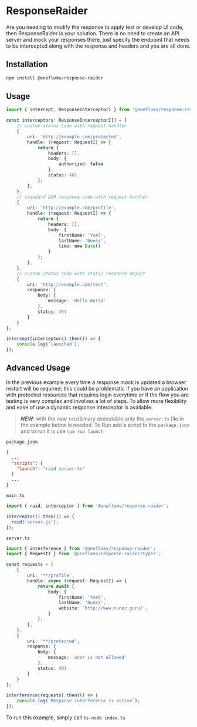 # ResponseRaider

Are you needing to modify the response to apply test or develop UI code, then ResponseRaider is your solution. There is no need to create an API server and mock your responses there, just specify the endpoint that needs to be intercepted along with the response and headers and you are all done.

## Installation

```sh
npm install @onefloms/response-raider
```


## Usage

```typescript
import { intercept, ResponseInterceptorI } from '@onefloms/response-raider';

const interceptors: ResponseInterceptorI[] = [
    // custom status code with request handler
    {
        uri: 'http://example.com/protected',
        handle: (request: RequestI) => {
            return {
                headers: [],
                body: {
                    authorized: false
                },
                status: 401
            };
        },
    },
    // standard 200 response code with request handler
    {
        uri: 'http://example.com/profile',
        handle: (request: RequestI) => {
            return {
                headers: [],
                body: {
                    firstName: 'Yoel',
                    lastName: 'Nunez',
                    time: new Date()
                }
            };
        },
    },
    // custom status code with static response object
    {
        uri: 'http://example.com/test',
        response: {
            body: {
                message: 'Hello World'
            },
            status: 201
        }
    }
];

intercept(interceptors).then(() => {
    console.log('launched');
});
```


## Advanced Usage

In the previous example every time a response mock is updated a browser restart will be required; this could be problematic if you have an application with protected resources that requires login everytime or if the flow you are testing is very complex and involves a lot of steps. To allow more flexibility and ease of use a dynamic response interceptor is available.

> ***NEW***: with the new `raid` binary executable only the `server.ts` file in the example below is needed. To Run add a script to the `package.json` and to run it is use `npm run launch`

`package.json`
```json
{
  ...
  "scripts": {
    "launch": "raid server.ts"
  }
  ...
}
```

`main.ts`
```typescript
import { raid, interceptor } from '@onefloms/response-raider';

interceptor().then(() => {
  raid('server.js');
});
```

`server.ts`
```typescript
import { interference } from '@onefloms/response-raider';
import { RequestI } from '@onefloms/response-raider/types';

const requests = [
    {
        uri: '**/profile',
        handle: async (request: RequestI) => {
            return await {
                body: {
                    firstName: 'Yoel',
                    lastName: 'Nunez',
                    website: 'http://www.nunez.guru/',
                }
            };
        },
    },
    {
        uri: '**/protected',
        response: {
            body: {
                message: 'user is not allowed'
            },
            status: 401
        }
    }
];

interference(requests).then(() => {
    console.log(`Response interference is active`);
});
```

To run this example, simply call `ts-node index.ts`